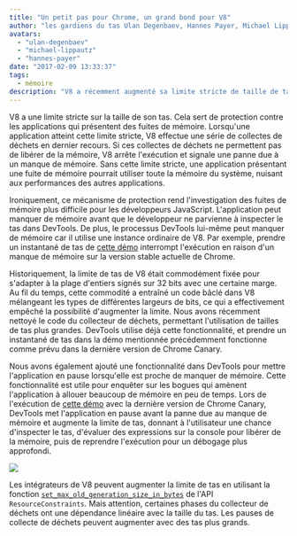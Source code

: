 ```yaml
---
title: "Un petit pas pour Chrome, un grand bond pour V8"
author: "les gardiens du tas Ulan Degenbaev, Hannes Payer, Michael Lippautz, et le guerrier DevTools Alexey Kozyatinskiy"
avatars: 
  - "ulan-degenbaev"
  - "michael-lippautz"
  - "hannes-payer"
date: "2017-02-09 13:33:37"
tags: 
  - mémoire
description: "V8 a récemment augmenté sa limite stricte de taille de tas."
---
```

V8 a une limite stricte sur la taille de son tas. Cela sert de protection contre les applications qui présentent des fuites de mémoire. Lorsqu'une application atteint cette limite stricte, V8 effectue une série de collectes de déchets en dernier recours. Si ces collectes de déchets ne permettent pas de libérer de la mémoire, V8 arrête l'exécution et signale une panne due à un manque de mémoire. Sans cette limite stricte, une application présentant une fuite de mémoire pourrait utiliser toute la mémoire du système, nuisant aux performances des autres applications.

<!--truncate-->
Ironiquement, ce mécanisme de protection rend l'investigation des fuites de mémoire plus difficile pour les développeurs JavaScript. L'application peut manquer de mémoire avant que le développeur ne parvienne à inspecter le tas dans DevTools. De plus, le processus DevTools lui-même peut manquer de mémoire car il utilise une instance ordinaire de V8. Par exemple, prendre un instantané de tas de [cette démo](https://ulan.github.io/misc/heap-snapshot-demo.html) interrompt l'exécution en raison d'un manque de mémoire sur la version stable actuelle de Chrome.

Historiquement, la limite de tas de V8 était commodément fixée pour s'adapter à la plage d'entiers signés sur 32 bits avec une certaine marge. Au fil du temps, cette commodité a entraîné un code bâclé dans V8 mélangeant les types de différentes largeurs de bits, ce qui a effectivement empêché la possibilité d'augmenter la limite. Nous avons récemment nettoyé le code du collecteur de déchets, permettant l'utilisation de tailles de tas plus grandes. DevTools utilise déjà cette fonctionnalité, et prendre un instantané de tas dans la démo mentionnée précédemment fonctionne comme prévu dans la dernière version de Chrome Canary.

Nous avons également ajouté une fonctionnalité dans DevTools pour mettre l'application en pause lorsqu'elle est proche de manquer de mémoire. Cette fonctionnalité est utile pour enquêter sur les bogues qui amènent l'application à allouer beaucoup de mémoire en peu de temps. Lors de l'exécution de [cette démo](https://ulan.github.io/misc/oom.html) avec la dernière version de Chrome Canary, DevTools met l'application en pause avant la panne due au manque de mémoire et augmente la limite de tas, donnant à l'utilisateur une chance d'inspecter le tas, d'évaluer des expressions sur la console pour libérer de la mémoire, puis de reprendre l'exécution pour un débogage plus approfondi.

![](/_img/heap-size-limit/debugger.png)

Les intégrateurs de V8 peuvent augmenter la limite de tas en utilisant la fonction [`set_max_old_generation_size_in_bytes`](https://codesearch.chromium.org/chromium/src/v8/include/v8-isolate.h?q=set_max_old_generation_size_in_bytes) de l'API `ResourceConstraints`. Mais attention, certaines phases du collecteur de déchets ont une dépendance linéaire avec la taille du tas. Les pauses de collecte de déchets peuvent augmenter avec des tas plus grands.
